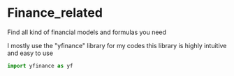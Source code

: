 # Finance_related
Find all kind of financial models and formulas you need

I mostly use the "yfinance" library for my codes
this library is highly intuitive and easy to use

```python
import yfinance as yf
